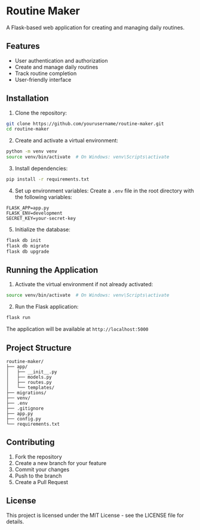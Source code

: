# Routine Maker

A Flask-based web application for creating and managing daily routines.

## Features

- User authentication and authorization
- Create and manage daily routines
- Track routine completion
- User-friendly interface

## Installation

1. Clone the repository:
```bash
git clone https://github.com/yourusername/routine-maker.git
cd routine-maker
```

2. Create and activate a virtual environment:
```bash
python -m venv venv
source venv/bin/activate  # On Windows: venv\Scripts\activate
```

3. Install dependencies:
```bash
pip install -r requirements.txt
```

4. Set up environment variables:
Create a `.env` file in the root directory with the following variables:
```
FLASK_APP=app.py
FLASK_ENV=development
SECRET_KEY=your-secret-key
```

5. Initialize the database:
```bash
flask db init
flask db migrate
flask db upgrade
```

## Running the Application

1. Activate the virtual environment if not already activated:
```bash
source venv/bin/activate  # On Windows: venv\Scripts\activate
```

2. Run the Flask application:
```bash
flask run
```

The application will be available at `http://localhost:5000`

## Project Structure

```
routine-maker/
├── app/
│   ├── __init__.py
│   ├── models.py
│   ├── routes.py
│   └── templates/
├── migrations/
├── venv/
├── .env
├── .gitignore
├── app.py
├── config.py
└── requirements.txt
```

## Contributing

1. Fork the repository
2. Create a new branch for your feature
3. Commit your changes
4. Push to the branch
5. Create a Pull Request

## License

This project is licensed under the MIT License - see the LICENSE file for details. 